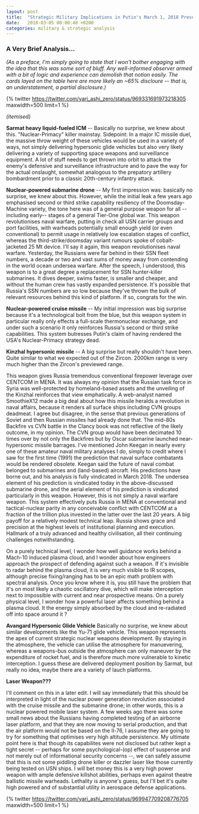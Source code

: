 ```yaml
---
layout: post
title:  "Strategic Military Implications in Putin's March 1, 2018 Presentation"
date:   2018-03-05 00:00:48 +0200
categories: military & strategic analysis
---
```


### A Very Brief Analysis...

_(As a preface, I'm simply going to state that I won't bother engaging with the idea that this was some sort of bluff.  Any well-informed observer armed with a bit of logic and experience can demolish that notion easily.  The cards layed on the table here are more likely an ~65% discloure -- that is, an understatement, a partial disclosure.)_   

{% twitter https://twitter.com/yari_ashi_zero/status/969331691973218305 maxwidth=500 limit=1 %}



_(itemised)_

**Sarmat heavy liquid-fueled ICM** -- Basically no surprise, we knew about this.  "Nuclear-Primacy" killer mainstay.  Sidepoint: In a major IC missile duel, the massive throw weight of these vehicles would be used in a variety of ways, not simply delivering hypersonic glide vehicles but also very likely delivering a variety of supporting space weapons and surveillance equipment. A lot of stuff needs to get thrown into orbit to attack the enemy's defensive and surveillance infrastructure and to pave the way for the actual onslaught, somewhat analogous to the prepatory artillery bombardment prior to a classic 20th-century infantry attack.

**Nuclear-powered submarine drone**  -- My first impression was: basically no surprise, we knew about this.  However, while the initial leak a few years ago emphasised second or third strike capability resiliency of the Doomsday-Machine variety, the tone here was of a general purpose weapon for all --including early-- stages of a general Tier-One global war.  This weapon revolutionises naval warfare, putting in check all USN carrier groups and port facilities, with warheads potentially small enough yield (or even conventional) to permit usage in relatively low escalation stages of conflict, whereas the third-strike/doomsday variant rumours spoke of cobalt-jacketed 25 Mt device.  I'll say it again, this weapon revolutionises naval warfare.  Yesterday, the Russians were far behind in their SSN fleet numbers, a decade or two and vast sums of money away from contending in the world ocean undersea warfare.  After the speech, I understood, this weapon is to a great degree a replacement for SSN hunter-killer submarines.  It dives deeper, swims faster, is smaller and cheaper, and without the human crew has vastly expanded persistence.  It's possible that Russia's SSN numbers are so low because they've thrown the bulk of relevant resources behind this kind of platform.  If so, congrats for the win.

**Nuclear-powered cruise missile**  -- My initial impression was big surprise because it's a technological bolt from the blue, but this weapon system in particular really only effects a full-scale thermonuclear exchange, and under such a scenario it only reinforces Russia's second or third strike capabilities.  This system butresses Putin's claim of having rendered the USA's Nuclear-Primacy strategy dead.

**Kinzhal hypersonic missile**  -- A big surprise but really shouldn't have been.  Quite similar to what we expected out of the Zircon. 2000km range is very much higher than the Zircon's previewed range.  

This weapon gives Russia tremendous conventional firepower leverage over CENTCOM in MENA.  It was always my opinion that the Russian task force in Syria was well-protected by homeland-based assets and the unveiling of the Kinzhal reinforces that view emphatically.  A web-analyst named SmoothieX12 made a big deal about how this missile heralds a revolution in naval affairs, because it renders all surface ships including CVN groups deadmeat.  I agree but disagree, in the sense that previous generations of Soviet and then Russian missiles had already done that.  The mid-80s Backfire vs CVN battle in the Clancy book was not reflective of the likely outcome, in my opinion.  The CVN group would have been decimated 10 times over by not only the Backfires but by Oscar submarine launched near-hypersonic missile barrages.  I've mentioned John Keegan in nearly every one of these amateur naval military analyses I do, simply to credit where I saw for the first time (1991) the prediction that naval surface combatants would be rendered obsolete.  Keegan said the future of naval combat belonged to submarines and (land-based) aircraft.  His predictions have borne out, and his analysis is fully vindicated in March 2018.  The undersea element of his prediction is vindicated today in the above-discussed submarine drone, and the aerial element of his prediction is vindicated particularly in this weapon.  However, this is not simply a naval warfare weapon.  This system effectively puts Russia in MENA at conventional and tactical-nuclear parity in any conceivable conflict with CENTCOM at a fraction of the trillion plus invested in the latter over the last 20 years.  A big payoff for a relatively modest technical leap.  Russia shows grace and precision at the highest levels of institutional planning and execution.  Hallmark of a truly advanced and healthy civilisation, all their continuing challenges notwithstanding.

On a purely technical level, I wonder how well guidance works behind a Mach-10 induced plasma cloud, and I wonder about how engineers approach the prospect of defending against such a weapon.  If it's invisible to radar behind the plasma cloud, it is very much visible to IR scopes, although precise fixing/ranging has to be an epic math problem with spectral analysis. Once you know where it is, you still have the problem that it's on most likely a chaotic oscillatory dive, which will make interception next to impossible with current and near prospective means.  On a purely physical level, I wonder how a powerful laser affects something behind a plasma cloud.  It the energy simply absorbed by the cloud and re-radiated off into space around it ?

**Avangard Hypersonic Glide Vehicle** Basically no surprise, we knew about similar developments like the Yu-71 glide vehicle.  This weapon represents the apex of current strategic nuclear weapons development.  By staying in the atmosphere, the vehicle can utilise the atmosphere for manuevering, whereas a weapons-bus outside the atmosphere can only maneuver by the expenditure of rocket fuel, and is therefore much more vulnerable to kinetic interception.  I guess these are delivered deployment position by Sarmat, but really no idea, maybe there are a variety of lauch platforms.


**Laser Weapon???**

I'll comment on this in a later edit.  I will say immediately that this should be interpreted in light of the nuclear power generation revolution associated with the cruise missile and the submarine drone; in other words, this is a nuclear powered mobile laser system.  A few weeks ago there was some small news about the Russians having completed testing of an airborne laser platform, and that they are now moving to serial production, and that the air platform would not be based on the Il-76, I assume they are going to try for something that optimises very high altitude persistence.  My ultimate point here is that though its capabilites were not disclosed but rather kept a tight secret -- perhaps for some psychological-(op) effect of suspense and not merely out of informational security concerns --, we can safely assume that this is not some piddling drone killer or dazzler laser like those currently being tested on USN ships. I will bet money this is a very high power weapon with ample defensive killshot abilities, perhaps even against theatre ballistic missile warheads.  Lethality is anyone's guess, but I'll bet it's quite high powered and of substantial utility in aerospace defense applications.  




{% twitter https://twitter.com/yari_ashi_zero/status/969947709208776705 maxwidth=500 limit=1 %}

